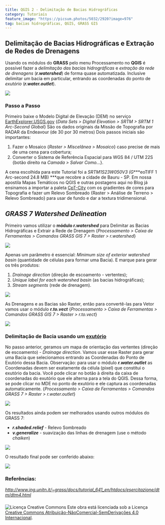 ```yaml
---
title: QGIS 2 - Delimitação de Bacias Hidrográficas
category: Tutoriais
feature_image: "https://picsum.photos/5032/2920?image=976"
tag: bacias hidrográficas, QGIS, GRASS GIS
---
```

## Delimitação de Bacias Hidrográficas e Extração de Redes de Drenagens

Usando os módulos do **GRASS** pelo menu Processamento no **QGIS** é
possível fazer a *<span class="underline">delimitação das bacias
hidrográficas</span>* e *<span class="underline">extração da rede de
drenagens</span>* (***r.watershed***) de forma quase automatizada.
Inclusive delimitar um bacia em particular, entrando as coordenadas do
ponto de <span class="underline">*exutório*</span>
(***r.water.outlet***).

<div>

![](https://sites.google.com/site/geosaber/_/rsrc/1467172203283/Tutoriais/delimitacaodebaciashidrograficas/Bacias_GRASS7.png)

</div>

### Passo a Passo

Primeiro baixe o Modelo Digital de Elevação (DEM) no serviço
[EarthExplorer.USGS.gov](http://earthexplorer.usgs.gov/) {*Data Sets \>
Digital Elevation \> SRTM \> SRTM 1 Arc-Second Global*} São os dados
originais da Missão de Topografia por RADAR da Endeavour (de 30 por 30
metros) Dois passos iniciais são importantes:

1.  Fazer o Mosaico {*Raster \> Miscelânea \> Mosaico*} caso precise de
    mais de uma cena para cobertura;
2.  Converter o Sistema de Referência Espacial para WGS 84 / UTM 22S
    {botão direito na *Camada \> Salvar Como...*}.

A cena escolhida para este Tutorial foi a *SRTM1S23W050V3 (G****eoTIFF 1
Arc-second 24.8 MB) ***que recobre a cidade de Bauru - SP. Em nossa
apostila Mapas Temáticos no QGIS e outras postagens aqui no Blog já
ensinamos a importar a paleta
[CpT-City](http://soliton.vm.bytemark.co.uk/pub/cpt-city/index.html) com
os gradientes de cores para Topografia e fazer um Relevo Sombreado
{Raster \> Análise de Terreno \> Relevo Sombreado} para usar de fundo e
dar a textura tridimensional.

## *GRASS 7 Watershed Delineation*

Primeiro vamos utilizar o **módulo
*<span class="underline">r.watershed</span>*** para Delimitar as Bacias
Hidrográficas e Extrair a Rede de Drenagem {*Processamento \> Caixa de
Ferramentas \> Comandos GRASS GIS 7 \> Raster \>
r.watershed*}

<div>

![](https://sites.google.com/site/geosaber/_/rsrc/1467172203283/Tutoriais/delimitacaodebaciashidrograficas/r.watershed.png)

</div>

<div>

</div>

Apenas um parâmetro é essencial: *Minimum size of exterior watershed
basin* (quantidade de células para formar uma Bacia). E marque para
gerar os três produtos:

1.  *Drainage direction* (direção de escoamento - vertentes);
2.  *Unique label for each watershed basin* (as bacias hidrográficas);
3.  *Stream segments* (rede de
drenagem).

<div>

![](https://sites.google.com/site/geosaber/_/rsrc/1467172203283/Tutoriais/delimitacaodebaciashidrograficas/Bacias_Drenagens.png)

</div>

As Drenagens e as Bacias são Raster, então para convertê-las para Vetor
vamos usar o módulo *<span class="underline">**r.to.vect**</span>*
{*Processamento \> Caixa de Ferramentas \> Comandos GRASS GIS 7 \>
Raster \>
r.to.vect*}

<div>

![](https://sites.google.com/site/geosaber/_/rsrc/1467172203283/Tutoriais/delimitacaodebaciashidrograficas/r2vect.png)

</div>

### Delimitação de Bacia usando um [exutório](http://www.dicionario.pro.br/index.php/Exut%C3%B3rio)

No passo anterior, geramos um mapa de orientação das vertentes (direção
de escoamento) - *Drainage direction*. Vamos usar esse Raster para gerar
uma Bacia que selecionamos entrando as Coordenadas do Ponto de Exutório
dessa Bacia. Observação: para usar o módulo
*<span class="underline">**r.water.outlet**</span>* as Coordenadas devem
ser exatamente da célula (pixel) que constitui o exutório da bacia. Você
pode clicar no botão à direita da caixa de coordenadas do exutório que
ele alterna para a tela do QGIS. Dessa forma, se pode clicar no MDE no
ponto de exutório e ele captura as coordenadas automaticamente.
{*Processamento \> Caixa de Ferramentas \> Comandos GRASS 7 \> Raster \>
r.water.outlet*}

<div>

![](https://sites.google.com/site/geosaber/_/rsrc/1467172203283/Tutoriais/delimitacaodebaciashidrograficas/r.water.outlet_GRASS7.png)

</div>

<div>

</div>

<div>

</div>

Os resultados ainda podem ser melhorados usando outros módulos do GRASS
7:

  - *<span class="underline">**r.shaded.relief**</span>* - Relevo
    Sombreado
  - ***<span class="underline">v.generalize</span>*** - suavização das
    linhas de drenagem (use o método
*chaiken*)

<div>

![](https://sites.google.com/site/geosaber/_/rsrc/1467172203283/Tutoriais/delimitacaodebaciashidrograficas/v.generalize.png)

</div>

O resultado final pode ser conferido
abaixo:

<div>

[![](https://sites.google.com/site/geosaber/_/rsrc/1467172203283/Tutoriais/delimitacaodebaciashidrograficas/bacias_exutorio.png?height=383&width=400)](https://sites.google.com/site/geosaber/Tutoriais/delimitacaodebaciashidrograficas/bacias_exutorio.png?attredirects=0)

</div>

### Referências:

<div>

*<http://www.ing.unitn.it/~grass/docs/tutorial_641_en/htdocs/esercitazione/dtm/dtm4.html>*

</div>

<div>

### 

<div>

![Licença Creative
Commons](https://i.creativecommons.org/l/by-nc-nd/4.0/88x31.png) Este
obra está licenciada sob a Licença [Creative Commons
Atribuição-NãoComercial-SemDerivações 4.0
Internacional](http://creativecommons.org/licenses/by-nc-nd/4.0/).

</div>

</div>
